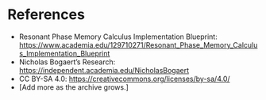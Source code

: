 # References

- Resonant Phase Memory Calculus Implementation Blueprint: https://www.academia.edu/129710271/Resonant_Phase_Memory_Calculus_Implementation_Blueprint
- Nicholas Bogaert’s Research: https://independent.academia.edu/NicholasBogaert
- CC BY-SA 4.0: https://creativecommons.org/licenses/by-sa/4.0/
- [Add more as the archive grows.]
